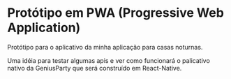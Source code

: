 #  Protótipo em PWA (Progressive Web Application)


Protótipo para o aplicativo da minha aplicação para casas noturnas.

Uma idéia para testar algumas apis e ver como funcionará o palicativo nativo da GeniusParty que será construído em React-Native.

